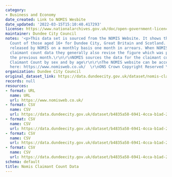 ```yaml
---
category:
- Business and Economy
date_created: Link to NOMIS Wesbite
date_updated: '2022-03-15T15:10:40.417293'
license: https://www.nationalarchives.gov.uk/doc/open-government-licence/version/3/
maintainer: Dundee City Council
notes: '<p>This data set is sourced from the NOMIS Website. It shows the Claimant
  Count of those aged 16+ for Dundee City, Great Britain and Scotland. The data is
  released by NOMIS on a monthly basis one month in arrears. When NOMIS release new
  claimant count data they generally also revise the figure which was published for
  the previous month.\r\n\r\nNOMIS sources the data for the claimant count from ONS
  Claimant Count by sex and by age\r\n\r\nThe NOMIS website can be accessed by clicking
  here: https://www.nomisweb.co.uk/  \r\nONS Crown Copyright Reserved \t\t\r\n\r\n</p>'
organization: Dundee City Council
original_dataset_link: https://data.dundeecity.gov.uk/dataset/nomis-claimant-count-data
records: null
resources:
- format: URL
  name: URL
  url: https://www.nomisweb.co.uk/
- format: CSV
  name: CSV
  url: https://data.dundeecity.gov.uk/dataset/b4835a58-6941-4cca-b1ad-2e89c0914c73/resource/6ec1a7e1-78f8-4586-9370-8bdaba0bbaff/download/nomis_claimant_count_jan2018_may2022.csv
- format: CSV
  name: CSV
  url: https://data.dundeecity.gov.uk/dataset/b4835a58-6941-4cca-b1ad-2e89c0914c73/resource/4ffb03ba-355e-4a00-952a-6c1852a430cf/download/nomis_claimant_count_16_jan18_june22.csv
- format: CSV
  name: CSV
  url: https://data.dundeecity.gov.uk/dataset/b4835a58-6941-4cca-b1ad-2e89c0914c73/resource/5d262d5f-ae21-409b-ba46-293e2ec3ef8a/download/nomis_claimant_count_jan2018_jul2022.csv
- format: CSV
  name: CSV
  url: https://data.dundeecity.gov.uk/dataset/b4835a58-6941-4cca-b1ad-2e89c0914c73/resource/86101b22-0027-49e1-a55f-0259d26dbabe/download/nomis_claimant_count_jan18_aug22.csv
schema: default
title: Nomis Claimant Count Data
---
```

